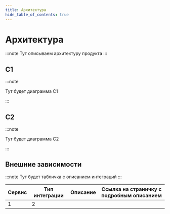 ```yaml
---
title: Архитектура
hide_table_of_contents: true
---
```


# Архитектура

:::note
Тут описываем архитектуру продукта
:::

## C1

:::note

Тут будет диаграмма C1

:::

## C2

:::note

Тут будет диаграмма C2

:::

## Внешние зависимости

:::note
Тут будет табличка с описанием интеграций
:::

| Сервис | Тип интеграции | Описание | Ссылка на страничку с подробным описанием |
| ------ | -------------- | -------- | ----------------------------------------- |
| 1      | 2              |          |                                           |